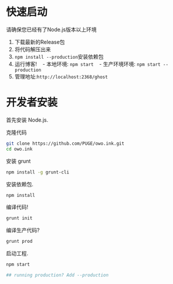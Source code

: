 # 快速启动

请确保您已经有了Node.js版本以上环境

1. 下载最新的Release包
1. 将代码解压出来
1. `npm install --production`安装依赖包
1. 运行博客!
    - 本地环境: `npm start`
    - 生产环境环境: `npm start --production`
1. 管理地址:`http://localhost:2368/ghost` 

<a name="getting-started"></a>
# 开发者安装

首先安装 Node.js.

克隆代码

```bash
git clone https://github.com/PUGE/owo.ink.git
cd owo.ink
```

安装 grunt

```bash
npm install -g grunt-cli
```

安装依赖包.

```bash
npm install
```

编译代码!

```bash
grunt init
```

编译生产代码?

```bash
grunt prod
```

启动工程.

```bash
npm start

## running production? Add --production
```

